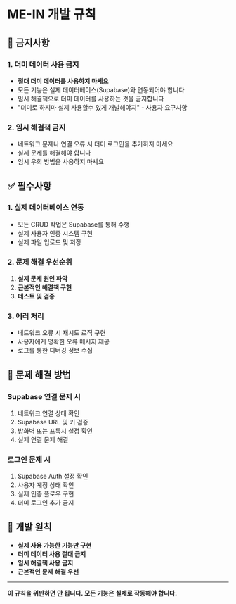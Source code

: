 # ME-IN 개발 규칙

## 🚫 금지사항

### 1. 더미 데이터 사용 금지
- **절대 더미 데이터를 사용하지 마세요**
- 모든 기능은 실제 데이터베이스(Supabase)와 연동되어야 합니다
- 임시 해결책으로 더미 데이터를 사용하는 것을 금지합니다
- "더미로 하지마 실제 사용할수 있게 개발해야지" - 사용자 요구사항

### 2. 임시 해결책 금지
- 네트워크 문제나 연결 오류 시 더미 로그인을 추가하지 마세요
- 실제 문제를 해결해야 합니다
- 임시 우회 방법을 사용하지 마세요

## ✅ 필수사항

### 1. 실제 데이터베이스 연동
- 모든 CRUD 작업은 Supabase를 통해 수행
- 실제 사용자 인증 시스템 구현
- 실제 파일 업로드 및 저장

### 2. 문제 해결 우선순위
1. **실제 문제 원인 파악**
2. **근본적인 해결책 구현**
3. **테스트 및 검증**

### 3. 에러 처리
- 네트워크 오류 시 재시도 로직 구현
- 사용자에게 명확한 오류 메시지 제공
- 로그를 통한 디버깅 정보 수집

## 🔧 문제 해결 방법

### Supabase 연결 문제 시
1. 네트워크 연결 상태 확인
2. Supabase URL 및 키 검증
3. 방화벽 또는 프록시 설정 확인
4. 실제 연결 문제 해결

### 로그인 문제 시
1. Supabase Auth 설정 확인
2. 사용자 계정 상태 확인
3. 실제 인증 플로우 구현
4. 더미 로그인 추가 금지

## 📝 개발 원칙

- **실제 사용 가능한 기능만 구현**
- **더미 데이터 사용 절대 금지**
- **임시 해결책 사용 금지**
- **근본적인 문제 해결 우선**

---

**이 규칙을 위반하면 안 됩니다. 모든 기능은 실제로 작동해야 합니다.**
